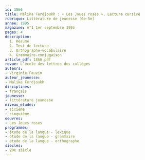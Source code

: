 ```yaml
---
id: 1866
title: Malika Ferdjoukh : « Les Joues roses ». Lecture cursive 
rubrique: Littérature de jeunesse [6e-5e]
annee: 1995
magazine: n°1 1er septembre 1995
pages: 4
description: 
  1. Résumé
  2. Test de lecture
  3. Orthographe-vocabulaire
  4. Grammaire-conjugaison
article_pdf: 1866.pdf
revue: L’école des lettres des collèges
auteurs:
- Virginie Fauvin
auteur_jeunesse:
- Malika Ferdjoukh
disciplines:
- français
jeunesse:
- littérature jeunesse
niveau_etudes:
- sixième
- cinquième
oeuvres:
- Les Joues roses
programmes:
- étude de la langue - lexique
- étude de la langue - grammaire
- étude de la langue - orthographe
siecles:
- 20e siècle
---
```

